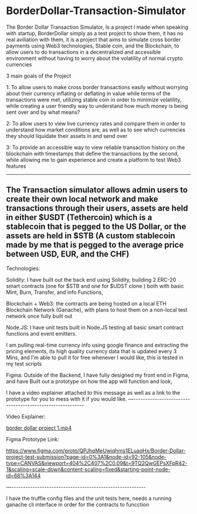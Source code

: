 # BorderDollar-Transaction-Simulator
The Border Dollar Transaction Simulator, Is a project I made when speaking with startup, BorderDollar simply as a test project to show them, it has no real aviliation with them, it is a project that aims to simulate cross border payments using Web3 technologies, Stable coin, and the Blockchain, to allow users to do transactions in a decentralized and accessible environment without having to worry about the volatility of normal crypto currencies

3 main goals of the Project

1: To allow users to make cross border transactions easily without worrying about their currency inflating or deflating in value while terms of the transactions were met, utilizing stable coin in order to minimize volatility, while creating a user friendly way to understand how much money is being sent over and by what means?

2: To allow users to view live currency rates and compare them in order to understand how market conditions are, as well as to see which currencies they should liquidate their assets in and send over 

3: To provide an accessible way to view reliable transaction history on the blockchain with timestamps that define the transactions by the second, while allowing me to gain experience and create a platform to test Web3 features 

-----------------------------------------------------------------------
The Transaction simulator allows admin users to create their own local network and make transactions through their users, assets are held in either $USDT (Tethercoin) which is a stablecoin that is pegged to the US Dollar, or the assets are held in $STB (A custom stablecoin made by me that is pegged to the average price between USD, EUR, and the CHF) 
---------------------------------------------------------------------

Technologies: 

  Solidity: 
  I have built out the back end using Solidity, building 2 ERC-20 smart contracts (one for $STB and one for $UDST clone )
  both with basic Mint, Burn, Transfer, and info Functions,

  Blockchain + Web3: 
  the contracts are being hosted on a local ETH Blockchain Network (Ganache), with plans to host them on a non-local test network once fully built out

  Node.JS:
  I have unit tests built in Node.JS testing all basic smart contract functions and event emitters. 

  I am pulling real-time currency info using google finance and extracting the pricing elements, its high quality currency data that is updated every 3 Mins, and I'm able to pull it for free whenever I        would   like, this is tested in my test scripts


  Figma: 
  Outside of the Backend, I have fully designed my front end in Figma, and have Built out a prototype on how the app will function and look, 

  I have a video explainer attached to this message as well as a link to the prototype for you to mess with it if you would like. 
—---------------------------------------------------------

Video Explainer: 

[border dollar project  1.mp4
](https://drive.google.com/file/d/1wWHpYu9fL-0jNZf74H3hsN2DcuAlYe8X/view?usp=sharing)

Figma Prototype Link: 

https://www.figma.com/proto/QPJhqMeUwiqhms1ELuaqHx/Border-Dollar-project-test-submission?page-id=0%3A1&node-id=92-105&node-type=CANVAS&viewport=404%2C407%2C0.09&t=9TQ2QwGEPsXFpR42-1&scaling=scale-down&content-scaling=fixed&starting-point-node-id=68%3A144

—---------------------------------------------------------

I have the truffle config files and the unit tests here, needs a running ganache cli interface in order for the contracts to funcction
